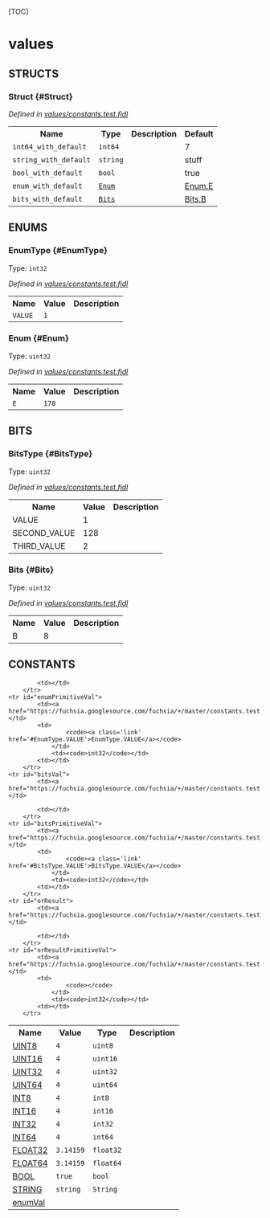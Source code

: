 [TOC]

# values




## **STRUCTS**

### Struct {#Struct}
*Defined in [values/constants.test.fidl](https://fuchsia.googlesource.com/fuchsia/+/master/constants.test.fidl#41)*



<table>
    <tr><th>Name</th><th>Type</th><th>Description</th><th>Default</th></tr><tr id="Struct.int64_with_default">
            <td><code>int64_with_default</code></td>
            <td>
                <code>int64</code>
            </td>
            <td></td>
            <td>7</td>
        </tr><tr id="Struct.string_with_default">
            <td><code>string_with_default</code></td>
            <td>
                <code>string</code>
            </td>
            <td></td>
            <td>stuff</td>
        </tr><tr id="Struct.bool_with_default">
            <td><code>bool_with_default</code></td>
            <td>
                <code>bool</code>
            </td>
            <td></td>
            <td>true</td>
        </tr><tr id="Struct.enum_with_default">
            <td><code>enum_with_default</code></td>
            <td>
                <code><a class='link' href='#Enum'>Enum</a></code>
            </td>
            <td></td>
            <td><a class='link' href='#Enum.E'>Enum.E</a></td>
        </tr><tr id="Struct.bits_with_default">
            <td><code>bits_with_default</code></td>
            <td>
                <code><a class='link' href='#Bits'>Bits</a></code>
            </td>
            <td></td>
            <td><a class='link' href='#Bits.B'>Bits.B</a></td>
        </tr>
</table>



## **ENUMS**

### EnumType {#EnumType}
Type: <code>int32</code>

*Defined in [values/constants.test.fidl](https://fuchsia.googlesource.com/fuchsia/+/master/constants.test.fidl#16)*



<table>
    <tr><th>Name</th><th>Value</th><th>Description</th></tr><tr id="EnumType.VALUE">
            <td><code>VALUE</code></td>
            <td><code>1</code></td>
            <td></td>
        </tr></table>

### Enum {#Enum}
Type: <code>uint32</code>

*Defined in [values/constants.test.fidl](https://fuchsia.googlesource.com/fuchsia/+/master/constants.test.fidl#33)*



<table>
    <tr><th>Name</th><th>Value</th><th>Description</th></tr><tr id="Enum.E">
            <td><code>E</code></td>
            <td><code>170</code></td>
            <td></td>
        </tr></table>







## **BITS**

### BitsType {#BitsType}
Type: <code>uint32</code>

*Defined in [values/constants.test.fidl](https://fuchsia.googlesource.com/fuchsia/+/master/constants.test.fidl#22)*



<table>
    <tr><th>Name</th><th>Value</th><th>Description</th></tr><tr id="BitsType.VALUE">
            <td>VALUE</td>
            <td>1</td>
            <td></td>
        </tr><tr id="BitsType.SECOND_VALUE">
            <td>SECOND_VALUE</td>
            <td>128</td>
            <td></td>
        </tr><tr id="BitsType.THIRD_VALUE">
            <td>THIRD_VALUE</td>
            <td>2</td>
            <td></td>
        </tr></table>

### Bits {#Bits}
Type: <code>uint32</code>

*Defined in [values/constants.test.fidl](https://fuchsia.googlesource.com/fuchsia/+/master/constants.test.fidl#37)*



<table>
    <tr><th>Name</th><th>Value</th><th>Description</th></tr><tr id="Bits.B">
            <td>B</td>
            <td>8</td>
            <td></td>
        </tr></table>



## **CONSTANTS**

<table>
    <tr><th>Name</th><th>Value</th><th>Type</th><th>Description</th></tr><tr id="UINT8">
            <td><a href="https://fuchsia.googlesource.com/fuchsia/+/master/constants.test.fidl#3">UINT8</a></td>
            <td>
                    <code>4</code>
                </td>
                <td><code>uint8</code></td>
            <td></td>
        </tr>
    <tr id="UINT16">
            <td><a href="https://fuchsia.googlesource.com/fuchsia/+/master/constants.test.fidl#4">UINT16</a></td>
            <td>
                    <code>4</code>
                </td>
                <td><code>uint16</code></td>
            <td></td>
        </tr>
    <tr id="UINT32">
            <td><a href="https://fuchsia.googlesource.com/fuchsia/+/master/constants.test.fidl#5">UINT32</a></td>
            <td>
                    <code>4</code>
                </td>
                <td><code>uint32</code></td>
            <td></td>
        </tr>
    <tr id="UINT64">
            <td><a href="https://fuchsia.googlesource.com/fuchsia/+/master/constants.test.fidl#6">UINT64</a></td>
            <td>
                    <code>4</code>
                </td>
                <td><code>uint64</code></td>
            <td></td>
        </tr>
    <tr id="INT8">
            <td><a href="https://fuchsia.googlesource.com/fuchsia/+/master/constants.test.fidl#7">INT8</a></td>
            <td>
                    <code>4</code>
                </td>
                <td><code>int8</code></td>
            <td></td>
        </tr>
    <tr id="INT16">
            <td><a href="https://fuchsia.googlesource.com/fuchsia/+/master/constants.test.fidl#8">INT16</a></td>
            <td>
                    <code>4</code>
                </td>
                <td><code>int16</code></td>
            <td></td>
        </tr>
    <tr id="INT32">
            <td><a href="https://fuchsia.googlesource.com/fuchsia/+/master/constants.test.fidl#9">INT32</a></td>
            <td>
                    <code>4</code>
                </td>
                <td><code>int32</code></td>
            <td></td>
        </tr>
    <tr id="INT64">
            <td><a href="https://fuchsia.googlesource.com/fuchsia/+/master/constants.test.fidl#10">INT64</a></td>
            <td>
                    <code>4</code>
                </td>
                <td><code>int64</code></td>
            <td></td>
        </tr>
    <tr id="FLOAT32">
            <td><a href="https://fuchsia.googlesource.com/fuchsia/+/master/constants.test.fidl#11">FLOAT32</a></td>
            <td>
                    <code>3.14159</code>
                </td>
                <td><code>float32</code></td>
            <td></td>
        </tr>
    <tr id="FLOAT64">
            <td><a href="https://fuchsia.googlesource.com/fuchsia/+/master/constants.test.fidl#12">FLOAT64</a></td>
            <td>
                    <code>3.14159</code>
                </td>
                <td><code>float64</code></td>
            <td></td>
        </tr>
    <tr id="BOOL">
            <td><a href="https://fuchsia.googlesource.com/fuchsia/+/master/constants.test.fidl#13">BOOL</a></td>
            <td>
                    <code>true</code>
                </td>
                <td><code>bool</code></td>
            <td></td>
        </tr>
    <tr id="STRING">
            <td><a href="https://fuchsia.googlesource.com/fuchsia/+/master/constants.test.fidl#14">STRING</a></td>
            <td><code>string</code></td>
                    <td><code>String</code></td>
            <td></td>
        </tr>
    <tr id="enumVal">
            <td><a href="https://fuchsia.googlesource.com/fuchsia/+/master/constants.test.fidl#19">enumVal</a></td>
            
            <td></td>
        </tr>
    <tr id="enumPrimitiveVal">
            <td><a href="https://fuchsia.googlesource.com/fuchsia/+/master/constants.test.fidl#20">enumPrimitiveVal</a></td>
            <td>
                    <code><a class='link' href='#EnumType.VALUE'>EnumType.VALUE</a></code>
                </td>
                <td><code>int32</code></td>
            <td></td>
        </tr>
    <tr id="bitsVal">
            <td><a href="https://fuchsia.googlesource.com/fuchsia/+/master/constants.test.fidl#27">bitsVal</a></td>
            
            <td></td>
        </tr>
    <tr id="bitsPrimitiveVal">
            <td><a href="https://fuchsia.googlesource.com/fuchsia/+/master/constants.test.fidl#28">bitsPrimitiveVal</a></td>
            <td>
                    <code><a class='link' href='#BitsType.VALUE'>BitsType.VALUE</a></code>
                </td>
                <td><code>int32</code></td>
            <td></td>
        </tr>
    <tr id="orResult">
            <td><a href="https://fuchsia.googlesource.com/fuchsia/+/master/constants.test.fidl#30">orResult</a></td>
            
            <td></td>
        </tr>
    <tr id="orResultPrimitiveVal">
            <td><a href="https://fuchsia.googlesource.com/fuchsia/+/master/constants.test.fidl#31">orResultPrimitiveVal</a></td>
            <td>
                    <code></code>
                </td>
                <td><code>int32</code></td>
            <td></td>
        </tr>
    
</table>




